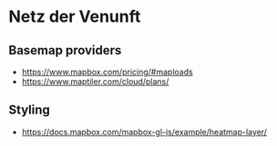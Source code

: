 # Netz der Venunft

## Basemap providers

* https://www.mapbox.com/pricing/#maploads
* https://www.maptiler.com/cloud/plans/

## Styling

* https://docs.mapbox.com/mapbox-gl-js/example/heatmap-layer/
